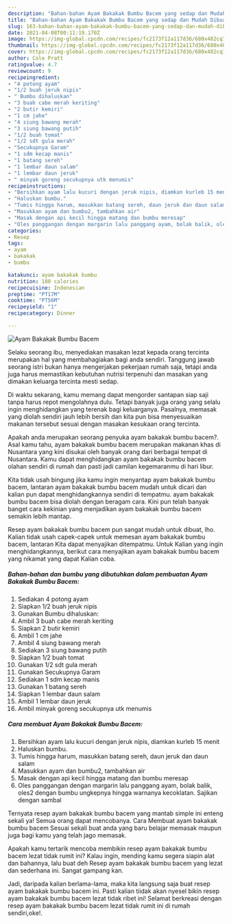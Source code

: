 ```yaml
---
description: "Bahan-bahan Ayam Bakakak Bumbu Bacem yang sedap dan Mudah Dibuat"
title: "Bahan-bahan Ayam Bakakak Bumbu Bacem yang sedap dan Mudah Dibuat"
slug: 163-bahan-bahan-ayam-bakakak-bumbu-bacem-yang-sedap-dan-mudah-dibuat
date: 2021-04-08T00:11:19.170Z
image: https://img-global.cpcdn.com/recipes/fc2173f12a117d36/680x482cq70/ayam-bakakak-bumbu-bacem-foto-resep-utama.jpg
thumbnail: https://img-global.cpcdn.com/recipes/fc2173f12a117d36/680x482cq70/ayam-bakakak-bumbu-bacem-foto-resep-utama.jpg
cover: https://img-global.cpcdn.com/recipes/fc2173f12a117d36/680x482cq70/ayam-bakakak-bumbu-bacem-foto-resep-utama.jpg
author: Cole Pratt
ratingvalue: 4.7
reviewcount: 9
recipeingredient:
- "4 potong ayam"
- "1/2 buah jeruk nipis"
- " Bumbu dihaluskan"
- "3 buah cabe merah keriting"
- "2 butir kemiri"
- "1 cm jahe"
- "4 siung bawang merah"
- "3 siung bawang putih"
- "1/2 buah tomat"
- "1/2 sdt gula merah"
- "Secukupnya Garam"
- "1 sdm kecap manis"
- "1 batang sereh"
- "1 lembar daun salam"
- "1 lembar daun jeruk"
- " minyak goreng secukupnya utk menumis"
recipeinstructions:
- "Bersihkan ayam lalu kucuri dengan jeruk nipis, diamkan kurleb 15 menit"
- "Haluskan bumbu."
- "Tumis hingga harum, masukkan batang sereh, daun jeruk dan daun salam"
- "Masukkan ayam dan bumbu2, tambahkan air"
- "Masak dengan api kecil hingga matang dan bumbu meresap"
- "Oles panggangan dengan margarin lalu panggang ayam, bolak balik, oles2 dengan bumbu ungkepnya hingga warnanya kecoklatan. Sajikan dengan sambal"
categories:
- Resep
tags:
- ayam
- bakakak
- bumbu

katakunci: ayam bakakak bumbu 
nutrition: 180 calories
recipecuisine: Indonesian
preptime: "PT17M"
cooktime: "PT56M"
recipeyield: "1"
recipecategory: Dinner

---
```



![Ayam Bakakak Bumbu Bacem](https://img-global.cpcdn.com/recipes/fc2173f12a117d36/680x482cq70/ayam-bakakak-bumbu-bacem-foto-resep-utama.jpg)

Selaku seorang ibu, menyediakan masakan lezat kepada orang tercinta merupakan hal yang membahagiakan bagi anda sendiri. Tanggung jawab seorang istri bukan hanya mengerjakan pekerjaan rumah saja, tetapi anda juga harus memastikan kebutuhan nutrisi terpenuhi dan masakan yang dimakan keluarga tercinta mesti sedap.

Di waktu  sekarang, kamu memang dapat mengorder santapan siap saji tanpa harus repot mengolahnya dulu. Tetapi banyak juga orang yang selalu ingin menghidangkan yang terenak bagi keluarganya. Pasalnya, memasak yang diolah sendiri jauh lebih bersih dan kita pun bisa menyesuaikan makanan tersebut sesuai dengan masakan kesukaan orang tercinta. 



Apakah anda merupakan seorang penyuka ayam bakakak bumbu bacem?. Asal kamu tahu, ayam bakakak bumbu bacem merupakan makanan khas di Nusantara yang kini disukai oleh banyak orang dari berbagai tempat di Nusantara. Kamu dapat menghidangkan ayam bakakak bumbu bacem olahan sendiri di rumah dan pasti jadi camilan kegemaranmu di hari libur.

Kita tidak usah bingung jika kamu ingin menyantap ayam bakakak bumbu bacem, lantaran ayam bakakak bumbu bacem mudah untuk dicari dan kalian pun dapat menghidangkannya sendiri di tempatmu. ayam bakakak bumbu bacem bisa diolah dengan beragam cara. Kini pun telah banyak banget cara kekinian yang menjadikan ayam bakakak bumbu bacem semakin lebih mantap.

Resep ayam bakakak bumbu bacem pun sangat mudah untuk dibuat, lho. Kalian tidak usah capek-capek untuk memesan ayam bakakak bumbu bacem, lantaran Kita dapat menyajikan ditempatmu. Untuk Kalian yang ingin menghidangkannya, berikut cara menyajikan ayam bakakak bumbu bacem yang nikamat yang dapat Kalian coba.

<!--inarticleads1-->

##### Bahan-bahan dan bumbu yang dibutuhkan dalam pembuatan Ayam Bakakak Bumbu Bacem:

1. Sediakan 4 potong ayam
1. Siapkan 1/2 buah jeruk nipis
1. Gunakan  Bumbu dihaluskan:
1. Ambil 3 buah cabe merah keriting
1. Siapkan 2 butir kemiri
1. Ambil 1 cm jahe
1. Ambil 4 siung bawang merah
1. Sediakan 3 siung bawang putih
1. Siapkan 1/2 buah tomat
1. Gunakan 1/2 sdt gula merah
1. Gunakan Secukupnya Garam
1. Sediakan 1 sdm kecap manis
1. Gunakan 1 batang sereh
1. Siapkan 1 lembar daun salam
1. Ambil 1 lembar daun jeruk
1. Ambil  minyak goreng secukupnya utk menumis




<!--inarticleads2-->

##### Cara membuat Ayam Bakakak Bumbu Bacem:

1. Bersihkan ayam lalu kucuri dengan jeruk nipis, diamkan kurleb 15 menit
1. Haluskan bumbu.
1. Tumis hingga harum, masukkan batang sereh, daun jeruk dan daun salam
1. Masukkan ayam dan bumbu2, tambahkan air
1. Masak dengan api kecil hingga matang dan bumbu meresap
1. Oles panggangan dengan margarin lalu panggang ayam, bolak balik, oles2 dengan bumbu ungkepnya hingga warnanya kecoklatan. Sajikan dengan sambal




Ternyata resep ayam bakakak bumbu bacem yang mantab simple ini enteng sekali ya! Semua orang dapat mencobanya. Cara Membuat ayam bakakak bumbu bacem Sesuai sekali buat anda yang baru belajar memasak maupun juga bagi kamu yang telah jago memasak.

Apakah kamu tertarik mencoba membikin resep ayam bakakak bumbu bacem lezat tidak rumit ini? Kalau ingin, mending kamu segera siapin alat dan bahannya, lalu buat deh Resep ayam bakakak bumbu bacem yang lezat dan sederhana ini. Sangat gampang kan. 

Jadi, daripada kalian berlama-lama, maka kita langsung saja buat resep ayam bakakak bumbu bacem ini. Pasti kalian tiidak akan nyesel bikin resep ayam bakakak bumbu bacem lezat tidak ribet ini! Selamat berkreasi dengan resep ayam bakakak bumbu bacem lezat tidak rumit ini di rumah sendiri,oke!.

